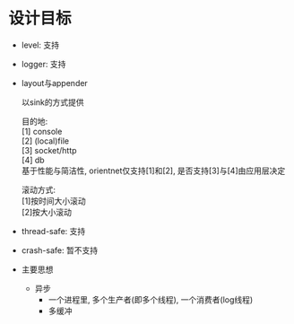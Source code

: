# 设计目标
- level: 支持
- logger: 支持
- layout与appender

    以sink的方式提供

    目的地:  
        [1] console  
        [2] (local)file  
        [3] socket/http  
        [4] db  
        基于性能与简洁性, orientnet仅支持[1]和[2], 是否支持[3]与[4]由应用层决定  

    滚动方式:  
        [1]按时间大小滚动  
        [2]按大小滚动  

- thread-safe: 支持
- crash-safe: 暂不支持

- 主要思想
    - 异步 
        - 一个进程里, 多个生产者(即多个线程), 一个消费者(log线程)
        - 多缓冲